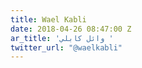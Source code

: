 ```yaml
---
title: Wael Kabli
date: 2018-04-26 08:47:00 Z
ar_title: 'وائل كابلي '
twitter_url: "@waelkabli"
---
```


